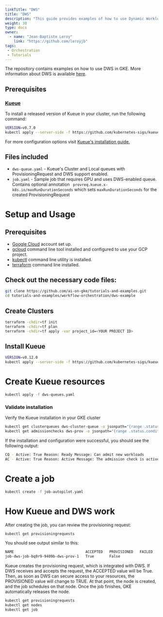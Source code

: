 ```yaml
---
linkTitle: "DWS"
title: "DWS"
description: "This guide provides examples of how to use Dynamic Workload Scheduler (DWS) within Google Kubernetes Engine (GKE), leveraging Kueue for queue management and resource provisioning. It includes sample configurations for Kueue queues with DWS support (dws-queue.yaml) and a sample job definition (job.yaml) that demonstrates how to request resources and set a maximum run duration using DWS."
weight: 30
type: docs
owner:
  - name: "Jean-Baptiste Leroy"
    link: "https://github.com/leroyjb"
tags:
 - Orchestration
 - Tutorials
---
```

The repository contains examples on how to use DWS in GKE. More information about DWS is
available [here](https://cloud.google.com/kubernetes-engine/docs/how-to/provisioningrequest).

## Prerequisites

### [Kueue](https://kueue.sigs.k8s.io/)
To install a released version of Kueue in your cluster, run the following command:

```sh
VERSION=v0.7.0
kubectl apply --server-side -f https://github.com/kubernetes-sigs/kueue/releases/download/$VERSION/manifests.yaml
```

For more configuration options visit [Kueue's installation guide.](https://kueue.sigs.k8s.io/docs/installation/)

## Files included

* `dws-queue.yaml` - Kueue's Cluster and Local queues with ProvisioningRequest and DWS support enabled.
* `job.yaml` - Sample job that requires GPU and uses DWS-enabled queue. Contains optional annotation ` provreq.kueue.x-k8s.io/maxRunDurationSeconds` which sets `maxRunDurationSeconds` for the created ProvisioningRequest


# Setup and Usage

## Prerequisites
- [Google Cloud](https://cloud.google.com/) account set up.
- [gcloud](https://pypi.org/project/gcloud/) command line tool installed and configured to use your GCP project.
- [kubectl](https://kubernetes.io/docs/tasks/tools/) command line utility is installed.
- [terraform](https://developer.hashicorp.com/terraform/install) command line installed.

## Check out the necessary code files:

```bash
git clone https://github.com/ai-on-gke/tutorials-and-examples.git
cd tutorials-and-examples/workflow-orchestration/dws-example
```

## Create Clusters

```bash
terraform -chdir=tf init
terraform -chdir=tf plan
terraform -chdir=tf apply -var project_id=<YOUR PROJECT ID>
```

## Install Kueue


```bash
VERSION=v0.12.0
kubectl apply --server-side -f https://github.com/kubernetes-sigs/kueue/releases/download/$VERSION/manifests.yaml
```

# Create Kueue resources

```bash
kubectl apply -f dws-queues.yaml 
```

### Validate installation

Verify the Kueue installation in your GKE cluster

```bash
kubectl get clusterqueues dws-cluster-queue -o jsonpath="{range .status.conditions[?(@.type == \"Active\")]}CQ - Active: {@.status} Reason: {@.reason} Message: {@.message}{'\n'}{end}"
kubectl get admissionchecks dws-prov -o jsonpath="{range .status.conditions[?(@.type == \"Active\")]}AC - Active: {@.status} Reason: {@.reason} Message: {@.message}{'\n'}{end}"

```

If the installation and configuration were successful, you should see the following output:

```bash
CQ - Active: True Reason: Ready Message: Can admit new workloads
AC - Active: True Reason: Active Message: The admission check is active
```

# Create a job

```bash
kubectl create -f job-autopilot.yaml
```

# How Kueue and DWS work

After creating the job, you can review the provisioning request:

```bash
kubectl get provisioningrequests
```

You should see output similar to this:

```bash
NAME                                 ACCEPTED   PROVISIONED   FAILED   AGE
job-dws-job-bq9r9-9409b-dws-prov-1   True       False                   158m
```

Kueue creates the provisioning request, which is integrated with DWS. If DWS receives and accepts the request, the ACCEPTED value will be True. Then, as soon as DWS can secure access to your resources, the PROVISIONED value will change to TRUE. At that point, the node is created, and the job schedules on that node. Once the job finishes, GKE automatically releases the node.


```bash
kubectl get provisioningrequests
kubectl get nodes
kubectl get job
```